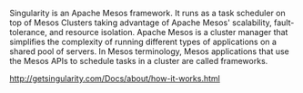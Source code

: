 Singularity is an Apache Mesos framework. It runs as a task scheduler on top of Mesos Clusters taking advantage of Apache Mesos' scalability, fault-tolerance, and resource isolation. Apache Mesos is a cluster manager that simplifies the complexity of running different types of applications on a shared pool of servers. In Mesos terminology, Mesos applications that use the Mesos APIs to schedule tasks in a cluster are called frameworks.

http://getsingularity.com/Docs/about/how-it-works.html


